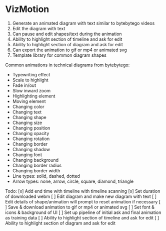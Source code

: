 # VizMotion


1. Generate an animated diagram with text similar to bytebytego videos
2. Edit the diagram with text
3. Can pause and edit shapes/text during the animation
4. Ability to highlight section of timeline and ask for edit
5. Ability to highlight section of diagram and ask for edit
6. Can export the animation to gif or mp4 or animated svg
7. Template library for common diagram shapes


Common animations in technical diagrams from bytebytego:
- Typewriting effect
- Scale to highlight
- Fade in/out
- Slow inward zoom
- Highlighting element
- Moving element
- Changing color
- Changing text
- Changing shape
- Changing size
- Changing position
- Changing opacity
- Changing rotation
- Changing border
- Changing shadow
- Changing font
- Changing background
- Changing border radius
- Changing border width
- Line types: solid, dashed, dotted
- Arrow types: none, arrow, circle, square, diamond, triangle


Todo:
[x] Add end time with timeline with timeline scanning
[x] Set duration of downloaded webm
[ ] Edit diagram and make new diagram with text
[ ] Edit details of shape/animation will prompt to reset animation if necessary
[ ] Save & download animation to gif or mp4 or animated svg
[ ] Set font & icons & background of UI
[ ] Set up pipeline of initial ask and final animation as training data
[ ] Ability to highlight section of timeline and ask for edit
[ ] Ability to highlight section of diagram and ask for edit